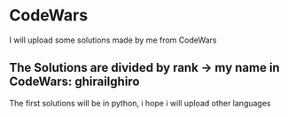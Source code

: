 # CodeWars
I will upload some solutions made by me from CodeWars

## The Solutions are divided by rank -> my name in CodeWars: ghirailghiro
The first solutions will be in python, i hope i will upload other languages

